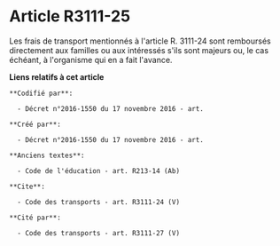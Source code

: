 # Article R3111-25

Les frais de transport mentionnés à l'article R. 3111-24 sont remboursés directement aux familles ou aux intéressés s'ils
sont majeurs ou, le cas échéant, à l'organisme qui en a fait l'avance.

**Liens relatifs à cet article**

	**Codifié par**:

	  - Décret n°2016-1550 du 17 novembre 2016 - art.

	**Créé par**:

	  - Décret n°2016-1550 du 17 novembre 2016 - art.

	**Anciens textes**:

	  - Code de l'éducation - art. R213-14 (Ab)

	**Cite**:

	  - Code des transports - art. R3111-24 (V)

	**Cité par**:

	  - Code des transports - art. R3111-27 (V)
